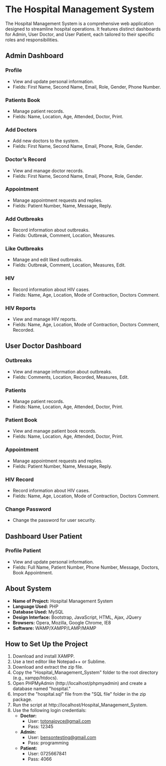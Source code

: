 # The Hospital Management System

The Hospital Management System is a comprehensive web application designed to streamline hospital operations. It features distinct dashboards for Admin, User Doctor, and User Patient, each tailored to their specific roles and responsibilities.

## Admin Dashboard

### Profile
- View and update personal information.
- Fields: First Name, Second Name, Email, Role, Gender, Phone Number.

### Patients Book
- Manage patient records.
- Fields: Name, Location, Age, Attended, Doctor, Print.

### Add Doctors
- Add new doctors to the system.
- Fields: First Name, Second Name, Email, Phone, Role, Gender.

### Doctor’s Record
- View and manage doctor records.
- Fields: First Name, Second Name, Email, Phone, Role, Gender.

### Appointment
- Manage appointment requests and replies.
- Fields: Patient Number, Name, Message, Reply.

### Add Outbreaks
- Record information about outbreaks.
- Fields: Outbreak, Comment, Location, Measures.

### Like Outbreaks
- Manage and edit liked outbreaks.
- Fields: Outbreak, Comment, Location, Measures, Edit.

### HIV
- Record information about HIV cases.
- Fields: Name, Age, Location, Mode of Contraction, Doctors Comment.

### HIV Reports
- View and manage HIV reports.
- Fields: Name, Age, Location, Mode of Contraction, Doctors Comment, Recorded.

## User Doctor Dashboard

### Outbreaks
- View and manage information about outbreaks.
- Fields: Comments, Location, Recorded, Measures, Edit.

### Patients
- Manage patient records.
- Fields: Name, Location, Age, Attended, Doctor, Print.

### Patient Book
- View and manage patient book records.
- Fields: Name, Location, Age, Attended, Doctor, Print.

### Appointment
- Manage appointment requests and replies.
- Fields: Patient Number, Name, Message, Reply.

### HIV Record
- Record information about HIV cases.
- Fields: Name, Age, Location, Mode of Contraction, Doctors Comment.

### Change Password
- Change the password for user security.

## Dashboard User Patient

### Profile Patient
- View and update personal information.
- Fields: Full Name, Patient Number, Phone Number, Message, Doctors, Book Appointment.

## About System

- **Name of Project:** Hospital Management System
- **Language Used:** PHP
- **Database Used:** MySQL
- **Design Interface:** Bootstrap, JavaScript, HTML, Ajax, JQuery
- **Browsers:** Opera, Mozilla, Google Chrome, IE8
- **Software:** WAMP/XAMPP/LAMP/MAMP

## How to Set Up the Project

1. Download and install XAMPP.
2. Use a text editor like Notepad++ or Sublime.
3. Download and extract the zip file.
4. Copy the "Hospital_Management_System" folder to the root directory (e.g., xampp/htdocs).
5. Open PHPMyAdmin (http://localhost/phpmyadmin) and create a database named "hospital."
6. Import the "hospital.sql" file from the "SQL file" folder in the zip package.
7. Run the script at http://localhost/Hospital_Management_System.
8. Use the following login credentials:
   - **Doctor:**
     - User: totonajoyce@gmail.com
     - Pass: 12345
   - **Admin:**
     - User: bensontesting@gmail.com
     - Pass: programming
   - **Patient:**
     - User: 0725667841
     - Pass: 4066

